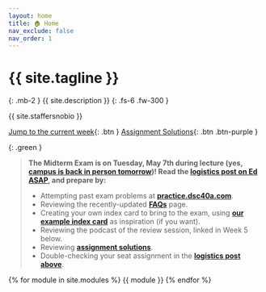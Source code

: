 ```yaml
---
layout: home
title: 🏠 Home
nav_exclude: false
nav_order: 1
---
```


# {{ site.tagline }}

{: .mb-2 }
{{ site.description }}
{: .fs-6 .fw-300 }

{{ site.staffersnobio }}

[Jump to the current week](#week-5-multiple-linear-regression-feature-engineering-br-small-read-a-href-resources-notes-notes-chapter-1-pdf-page-16-note-1-pages-16-17-a-small){: .btn } [Assignment Solutions](https://edstem.org/us/courses/57667/discussion/4730099){: .btn .btn-purple }

{: .green }
> **The Midterm Exam is on Tuesday, May 7th during lecture (yes, [campus is back in person tomorrow](https://edstem.org/us/courses/57667/discussion/4920907))! Read the [logistics post on Ed ASAP](https://edstem.org/us/courses/57667/discussion/4898894), and prepare by:**
> - Attempting past exam problems at [**practice.dsc40a.com**](https://practice.dsc40a.com).
> - Reviewing the recently-updated [**FAQs**](faqs) page.
> - Creating your own index card to bring to the exam, using [**our example index card**](https://dsc40a.com/resources/index-card.pdf) as inspiration (if you want).
> - Reviewing the podcast of the review session, linked in Week 5 below.
> - Reviewing [**assignment solutions**](https://edstem.org/us/courses/57667/discussion/4730099).
> - Double-checking your seat assignment in the [**logistics post above**](https://edstem.org/us/courses/57667/discussion/4898894).

{% for module in site.modules %}
{{ module }}
{% endfor %}
